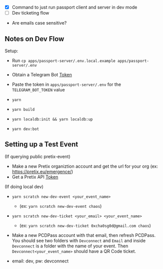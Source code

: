 - [x] Command to just run passport client and server in dev mode
- [ ] Dev ticketing flow
- Are emails case sensitive?

## Notes on Dev Flow

Setup:

- Run `cp apps/passport-server/.env.local.example apps/passport-server/.env`
- Obtain a Telegram Bot [Token](https://core.telegram.org/bots/tutorial#obtain-your-bot-token)
- Paste the token in `apps/passport-server/.env` for the `TELEGRAM_BOT_TOKEN` value

- `yarn`
- `yarn build`
- `yarn localdb:init && yarn localdb:up`
- `yarn dev:bot`

## Setting up a Test Event

(If querying public pretix-event)

- Make a new Pretix organiztion account and get the url for your org (ex: https://pretix.eu/emergence/)
- Get a Pretix API [Token](https://docs.pretix.eu/en/latest/api/tokenauth.html)

(If doing local dev)

- `yarn scratch new-dev-event <your_event_name>`
  - (ex: `yarn scratch new-dev-event chaos`)
- `yarn scratch new-dev-ticket <your_email> <your_event_name>`

  - (ex: `yarn scratch new-dev-ticket 0xcha0sg0d@gmail.com chaos`)

- Make a new PCDPass account with that email, then refresh PCDPass. You should see two folders with `Devconnect` and `Email` and inside `Devconnect` is a folder with the name of your event. Then `Devconnect<your_event_name>` should have a QR Code ticket.

- email: dev, pw: devconnect
